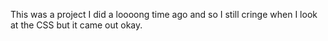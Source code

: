 This was a project I did a loooong time ago and so I still cringe when I look at the CSS but it came out okay.
